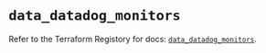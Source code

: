 # `data_datadog_monitors`

Refer to the Terraform Registory for docs: [`data_datadog_monitors`](https://registry.terraform.io/providers/datadog/datadog/3.24.1/docs/data-sources/monitors).
